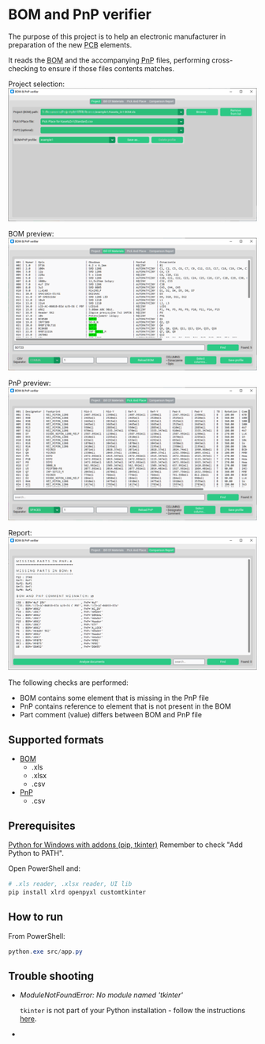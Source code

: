 # BOM and PnP verifier

The purpose of this project is to help an electronic manufacturer in preparation of the new <abbr title="Printed Circuit Board">PCB</abbr> elements.

It reads the <abbr title="Bill Of Materials">BOM</abbr> and the accompanying <abbr title="Pick And Place">PnP</abbr> files, performing cross-checking to ensure if those files contents matches.

Project selection:
![sshot1](doc/sshot1.png)

BOM preview:
![sshot2](doc/sshot2.png)

PnP preview:
![sshot3](doc/sshot3.png)

Report:
![sshot4](doc/sshot4.png)

The following checks are performed:

* BOM contains some element that is missing in the PnP file
* PnP contains reference to element that is not present in the BOM
* Part comment (value) differs between BOM and PnP file

## Supported formats

* [BOM](. "Bill Of Materials")
  * .xls
  * .xlsx
  * .csv
* [PnP](. "Pick And Place")
  * .csv

## Prerequisites

[Python for Windows with addons (pip, tkinter)](https://www.python.org/)
Remember to check "Add Python to PATH".

Open PowerShell and:

```ps1
# .xls reader, .xlsx reader, UI lib
pip install xlrd openpyxl customtkinter
```

## How to run

From PowerShell:
```ps1
python.exe src/app.py
```

## Trouble shooting

* *ModuleNotFoundError: No module named 'tkinter'*

  `tkinter` is not part of your Python installation -
  follow the instructions [here](https://bobbyhadz.com/blog/python-no-module-named-tkinter).
*
